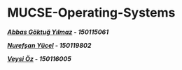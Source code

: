 # MUCSE-Operating-Systems
__*[Abbas Göktuğ Yılmaz](https://github.com/AGoktugylmz) - 150115061*__

__*[Nurefşan Yücel](https://github.com/NurefsanYucel) - 150119802*__

__*[Veysi Öz](https://github.com/veysioz) - 150116005*__
